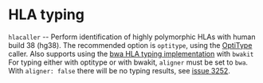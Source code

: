 # HLA typing

`hlacaller` -- Perform identification of highly polymorphic HLAs with human build 38 (hg38).
The recommended option is `optitype`, using the [OptiType](https://github.com/FRED-2/OptiType) caller.
Also supports using the [bwa HLA typing implementation](https://github.com/lh3/bwa/blob/master/README-alt.md#hla-typing) with `bwakit`
For typing either with optitype or with bwakit, `aligner` must be set to `bwa`. With `aligner: false` there will be no typing results,
see [issue 3252](https://github.com/bcbio/bcbio-nextgen/issues/3252).
